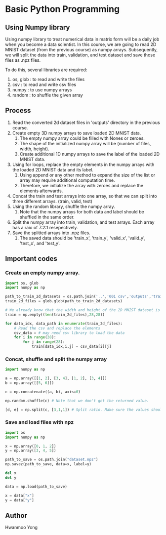 # Basic Python Programming

## Using Numpy library

Using numpy library to treat numerical data in matrix form will be a daily job when you become a data scientist. In this course, we are going to read 2D MNIST dataset (from the previous course) as numpy arrays. Subsequently, we will split the data into train, validation, and test dataset and save those files as .npz files.

To do this, several libraries are required:

1. os, glob : to read and write the files
2. csv : to read and write csv files
3. numpy : to use numpy arrays
4. random : to shuffle the given array

## Process

1. Read the converted 2d dataset files in 'outputs' directory in the previous course.
2. Create empty 3D numpy arrays to save loaded 2D MNIST data.
   1. The empty numpy array could be filled with Nones or zeroes. 
   2. The shape of the initialized numpy array will be (number of files, width, height).
   3. Create additional 1D numpy arrays to save the label of the loaded 2D MNIST data.
3. Using for loops, replace the empty elements in the numpy arrays with the loaded 2D MNIST data and its label.
   1. Using append or any other method to expand the size of the list or array may require additional computation time. 
   2. Therefore, we initialize the array with zeroes and replace the elements afterwards.
4. Concat the train and test arrays into one array, so that we can split into three different arrays. (train, valid, test)
5. Using the random library, shuffle the numpy array.
   1. Note that the numpy arrays for both data and label should be shuffled in the same order.
6. Split the numpy array into train, validation, and test arrays. Each array has a raio of 7:2:1 resepectively.
7. Save the splitted arrays into .npz files.
   1. The saved data should be 'train_x', 'train_y', 'valid_x', 'valid_y', 'test_x', and 'test_y'.

## Important codes

### Create an empty numpy array.

```python
import os, glob
import numpy as np

path_to_train_2d_datasets = os.path.join('..','001 csv','outputs','train','*.csv')
train_2d_files = glob.glob(path_to_train_2d_datasets)

# We already know that the width and height of the 2D MNIST dataset is 28.
train = np.empty((len(train_2d_files),28,28))

for data_idx, data_path in enumerate(train_2d_files):
    # Read the csv and replace the elements
    csv_data = # may need csv library to load the data
    for i in range(28):
        for j in range(28):
            train[data_idx,i,j] = csv_data[i][j]

```

### Concat, shuffle and split the numpy array

```python
import numpy as np

a = np.array([[1, 2], [3, 4], [1, 2], [3, 4]])
b = np.array([[5, 6]])

c = np.concatenate((a, b), axis=0)

np.random.shuffle(c) # Note that we don't get the returned value.

[d, e] = np.split(c, [3,1,1]) # Split ratio. Make sure the values should be the integers (indices). 
```

### Save and load files with npz

```python
import os
import numpy as np

x = np.array([0, 1, 2])
y = np.array([3, 4, 5])

path_to_save = os.path.join("dataset.npz")
np.savez(path_to_save, data=x, label=y)

del x
del y

data = np.load(path_to_save)

x = data["x"]
y = data["y"]
```

## Author
Hwanmoo Yong